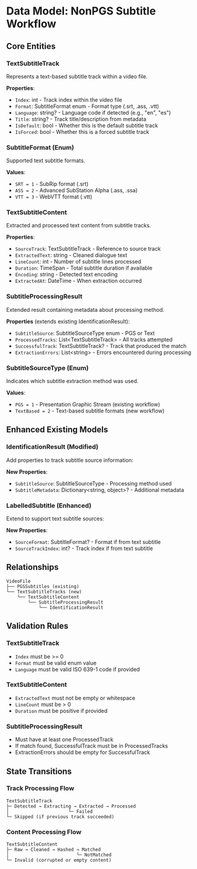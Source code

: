 # Data Model: NonPGS Subtitle Workflow

## Core Entities

### TextSubtitleTrack

Represents a text-based subtitle track within a video file.

**Properties**:

- `Index`: int - Track index within the video file
- `Format`: SubtitleFormat enum - Format type (.srt, .ass, .vtt)
- `Language`: string? - Language code if detected (e.g., "en", "es")
- `Title`: string? - Track title/description from metadata
- `IsDefault`: bool - Whether this is the default subtitle track
- `IsForced`: bool - Whether this is a forced subtitle track

### SubtitleFormat (Enum)

Supported text subtitle formats.

**Values**:

- `SRT = 1` - SubRip format (.srt)
- `ASS = 2` - Advanced SubStation Alpha (.ass, .ssa)
- `VTT = 3` - WebVTT format (.vtt)

### TextSubtitleContent

Extracted and processed text content from subtitle tracks.

**Properties**:

- `SourceTrack`: TextSubtitleTrack - Reference to source track
- `ExtractedText`: string - Cleaned dialogue text
- `LineCount`: int - Number of subtitle lines processed
- `Duration`: TimeSpan - Total subtitle duration if available
- `Encoding`: string - Detected text encoding
- `ExtractedAt`: DateTime - When extraction occurred

### SubtitleProcessingResult

Extended result containing metadata about processing method.

**Properties** (extends existing IdentificationResult):

- `SubtitleSource`: SubtitleSourceType enum - PGS or Text
- `ProcessedTracks`: List&lt;TextSubtitleTrack&gt; - All tracks attempted
- `SuccessfulTrack`: TextSubtitleTrack? - Track that produced the match
- `ExtractionErrors`: List&lt;string&gt; - Errors encountered during processing

### SubtitleSourceType (Enum)

Indicates which subtitle extraction method was used.

**Values**:

- `PGS = 1` - Presentation Graphic Stream (existing workflow)
- `TextBased = 2` - Text-based subtitle formats (new workflow)

## Enhanced Existing Models

### IdentificationResult (Modified)

Add properties to track subtitle source information:

**New Properties**:

- `SubtitleSource`: SubtitleSourceType - Processing method used
- `SubtitleMetadata`: Dictionary&lt;string, object&gt;? - Additional metadata

### LabelledSubtitle (Enhanced)

Extend to support text subtitle sources:

**New Properties**:

- `SourceFormat`: SubtitleFormat? - Format if from text subtitle
- `SourceTrackIndex`: int? - Track index if from text subtitle

## Relationships

```
VideoFile
├── PGSSubtitles (existing)
└── TextSubtitleTracks (new)
    └── TextSubtitleContent
        └── SubtitleProcessingResult
            └── IdentificationResult
```

## Validation Rules

### TextSubtitleTrack

- `Index` must be >= 0
- `Format` must be valid enum value
- `Language` must be valid ISO 639-1 code if provided

### TextSubtitleContent

- `ExtractedText` must not be empty or whitespace
- `LineCount` must be > 0
- `Duration` must be positive if provided

### SubtitleProcessingResult

- Must have at least one ProcessedTrack
- If match found, SuccessfulTrack must be in ProcessedTracks
- ExtractionErrors should be empty for SuccessfulTrack

## State Transitions

### Track Processing Flow

```
TextSubtitleTrack
├─ Detected → Extracting → Extracted → Processed
│                      └─ Failed
└─ Skipped (if previous track succeeded)
```

### Content Processing Flow

```
TextSubtitleContent
├─ Raw → Cleaned → Hashed → Matched
│                         └─ NotMatched
└─ Invalid (corrupted or empty content)
```
